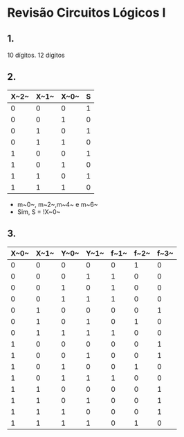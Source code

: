 #   Revisão Circuitos Lógicos I
##  1. 
10 dígitos. 12 dígitos
##  2.
X~2~ | X~1~ | X~0~ | S
-- | -- | -- |--
0|0|0|1
0|0|1|0
0|1|0|1
0|1|1|0
1|0|0|1
1|0|1|0
1|1|0|1
1|1|1|0

-   m~0~, m~2~,m~4~ e m~6~
-   Sim, S = !X~0~
## 3.
X~0~ | X~1~ | Y~0~ | Y~1~|  f~1~ | f~2~|f~3~
-- | -- | -- | -- | -- | -- | --
0|0|0|0|0|1|0
0|0|0|1|1|0|0
0|0|1|0|1|0|0
0|0|1|1|1|0|0
0|1|0|0|0|0|1
0|1|0|1|0|1|0
0|1|1|1|1|0|0
1|0|0|0|0|0|1
1|0|0|1|0|0|1
1|0|1|0|0|1|0
1|0|1|1|1|0|0
1|1|0|0|0|0|1
1|1|0|1|0|0|1
1|1|1|0|0|0|1
1|1|1|1|0|1|0

